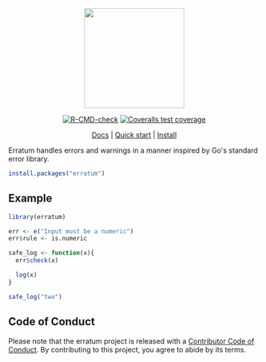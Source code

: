 <div align="center">

<img src="docs/src/.vuepress/public/erratum-logo.png" height="200px" />

<!-- badges: start -->
[![R-CMD-check](https://github.com/devOpifex/erratum/workflows/R-CMD-check/badge.svg)](https://github.com/devOpifex/erratum/actions)
[![Coveralls test coverage](https://coveralls.io/repos/github/devOpifex/erratum/badge.svg)](https://coveralls.io/github/devOpifex/erratum)
<!-- badges: end -->

[Docs](https://erratum.opifex.org) | [Quick start](https://erratum.opifex.org/guide/get-started.html) | [Install](https://erratum.opifex.org/guide/installation.html)

</div>

Erratum handles errors and warnings in a manner inspired by Go's standard error library.

```r
install.packages("erratum")
```

## Example

```r
library(erratum)

err <- e("Input must be a numeric")
err$rule <- is.numeric

safe_log <- function(x){
  err$check(x)

  log(x)
}

safe_log("two")
```

## Code of Conduct

Please note that the erratum project is released with a [Contributor Code of Conduct](https://contributor-covenant.org/version/2/0/CODE_OF_CONDUCT.html). By contributing to this project, you agree to abide by its terms.

